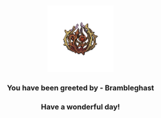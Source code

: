 <p align="center">
    <img src="https://raw.githubusercontent.com/PokeAPI/sprites/master/sprites/pokemon/947.png" width="150" height="150">
</p>
<h3 align="center">You have been greeted by - <b>Brambleghast</b></h3>
<h3 align="center">Have a wonderful day!</h3>
